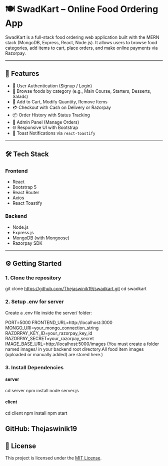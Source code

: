 # 🍽️ SwadKart – Online Food Ordering App

SwadKart is a full-stack food ordering web application built with the MERN stack (MongoDB, Express, React, Node.js). It allows users to browse food categories, add items to cart, place orders, and make online payments via Razorpay.

---

## 🚀 Features

- 🔐 User Authentication (Signup / Login)
- 🍱 Browse foods by category (e.g., Main Course, Starters, Desserts, Salads)
- 🛒 Add to Cart, Modify Quantity, Remove Items
- 💳 Checkout with Cash on Delivery or Razorpay
- 📦 Order History with Status Tracking
- 🧾 Admin Panel (Manage Orders) 
- 🌐 Responsive UI with Bootstrap
- 🔔 Toast Notifications via `react-toastify`

---

## 🛠️ Tech Stack

### Frontend
- React
- Bootstrap 5
- React Router
- Axios
- React Toastify

### Backend
- Node.js
- Express.js
- MongoDB (with Mongoose)
- Razorpay SDK

---

## ⚙️ Getting Started

### 1. Clone the repository

git clone https://github.com/Thejaswinik19/swadkart.git
cd swadkart

### 2. Setup .env for server

Create a .env file inside the server/ folder:

PORT=5000
FRONTEND_URL=http://localhost:3000
MONGO_URI=your_mongo_connection_string
RAZORPAY_KEY_ID=your_razorpay_key_id
RAZORPAY_SECRET=your_razorpay_secret
IMAGE_BASE_URL=http://localhost:5000/images  (You must create a folder named images/ in your backend root directory.All food item images (uploaded or manually added) are stored here.)

### 3. Install Dependencies
#### server

cd server
npm install
node server.js

#### client

cd client
npm install
npm start


## GitHub: Thejaswinik19

## 📄 License

This project is licensed under the [MIT License](LICENSE).